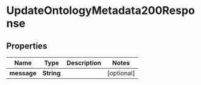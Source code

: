 

# UpdateOntologyMetadata200Response


## Properties

| Name | Type | Description | Notes |
|------------ | ------------- | ------------- | -------------|
|**message** | **String** |  |  [optional] |



